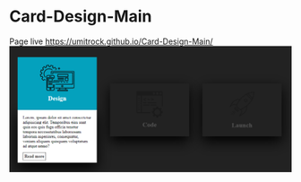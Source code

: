 # Card-Design-Main
Page live https://umitrock.github.io/Card-Design-Main/
<img src="https://github.com/UmitRock/Card-Design-Main/blob/main/page.PNG?raw=true" alt="">
